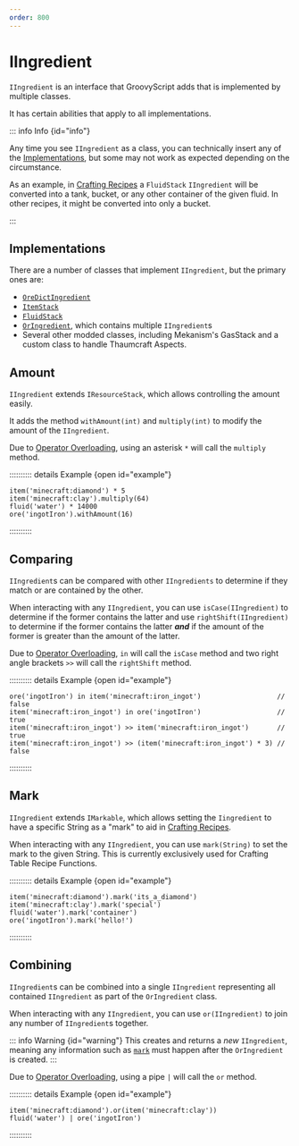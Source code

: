 ```yaml
---
order: 800
---
```


# IIngredient

`IIngredient` is an interface that GroovyScript adds that is implemented by multiple classes.

It has certain abilities that apply to all implementations.


::: info Info {id="info"}

Any time you see `IIngredient` as a class, you can technically insert any of the [Implementations](#implementations),
but some may not work as expected depending on the circumstance.

As an example, in [Crafting Recipes](../helpers/crafting.md) a `FluidStack` `IIngredient` will be converted into a tank, bucket,
or any other container of the given fluid. In other recipes, it might be converted into only a bucket.

:::

## Implementations

There are a number of classes that implement `IIngredient`, but the primary ones are:

- [`OreDictIngredient`](../vanilla_object_mappers.md#ore)
- [`ItemStack`](../vanilla_object_mappers.md#itemstack)
- [`FluidStack`](../vanilla_object_mappers.md#liquid-and-fluid)
- [`OrIngredient`](#combining), which contains multiple `IIngredient`s
- Several other modded classes, including Mekanism's GasStack and a custom class to handle Thaumcraft Aspects.


## Amount

`IIngredient` extends `IResourceStack`, which allows controlling the amount easily.

It adds the method `withAmount(int)` and `multiply(int)` to modify the amount of the `IIngredient`.

Due to [Operator Overloading](../../groovy/operators.md#operator-overloading),
using an asterisk `*` will call the `multiply` method.

:::::::::: details Example {open id="example"}
```groovy:no-line-numbers
item('minecraft:diamond') * 5
item('minecraft:clay').multiply(64)
fluid('water') * 14000
ore('ingotIron').withAmount(16)
```
::::::::::


## Comparing

`IIngredient`s can be compared with other `IIngredients` to determine if they match or are contained by the other.

When interacting with any `IIngredient`, you can use `isCase(IIngredient)` to determine if the former contains the latter
and use `rightShift(IIngredient)` to determine if the former contains the latter ***and***
if the amount of the former is greater than the amount of the latter.

Due to [Operator Overloading](../../groovy/operators.md#operator-overloading),
`in` will call the `isCase` method and two right angle brackets `>>` will call the `rightShift` method.

:::::::::: details Example {open id="example"}
```groovy:no-line-numbers
ore('ingotIron') in item('minecraft:iron_ingot')                   // false
item('minecraft:iron_ingot') in ore('ingotIron')                   // true
item('minecraft:iron_ingot') >> item('minecraft:iron_ingot')       // true
item('minecraft:iron_ingot') >> (item('minecraft:iron_ingot') * 3) // false
```
::::::::::


## Mark

`IIngredient` extends `IMarkable`, which allows setting the `Iingredient` to have a specific String as a "mark"
to aid in [Crafting Recipes](../helpers/crafting.md).

When interacting with any `IIngredient`, you can use `mark(String)` to set the mark to the given String.
This is currently exclusively used for Crafting Table Recipe Functions.

:::::::::: details Example {open id="example"}
```groovy:no-line-numbers
item('minecraft:diamond').mark('its_a_diamond')
item('minecraft:clay').mark('special')
fluid('water').mark('container')
ore('ingotIron').mark('hello!')
```
::::::::::


## Combining

`IIngredient`s can be combined into a single `IIngredient` representing all contained `IIngredient` as part of the `OrIngredient` class.

When interacting with any `IIngredient`, you can use `or(IIngredient)` to join any number of `IIngredient`s together.

::: info Warning {id="warning"}
This creates and returns a *new* `IIngredient`, meaning any information such as [`mark`](#mark) must happen after
the `OrIngredient` is created.
:::

Due to [Operator Overloading](../../groovy/operators.md#operator-overloading),
using a pipe `|` will call the `or` method.

:::::::::: details Example {open id="example"}
```groovy:no-line-numbers
item('minecraft:diamond').or(item('minecraft:clay'))
fluid('water') | ore('ingotIron')
```
::::::::::
